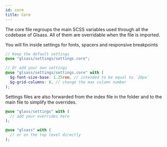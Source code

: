 ```yaml
---
id: core
title: Core
---
```


The core file regroups the main SCSS variables used through all the codebase of
Glsass. All of them are overridable when the file is imported.

You will fin inside settings for fonts, spacers and responsive breakpoints

```scss
// Keep the default settings
@use "glsass/settings/settings.core";

// Or add your own settings
@use "glsass/settings/settings.core" with (
  $g-font-size-base: 1.25rem, // intended to be equal to `20px`
  $g-grid-columns: 8, // change the max column number
);
```

Settings files are also forwarded from the index file in the folder and to the
main file to simplify the overrides.

```scss
@use "glass/settings" with (
  // add your overrides here
);

@use "glsass" with (
  // or on the top level directly
);
```
